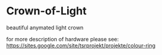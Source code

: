 # Crown-of-Light
beautiful anymated light crown

for more description of hardware please see:
https://sites.google.com/site/tsrprojekt/projekte/colour-ring 



